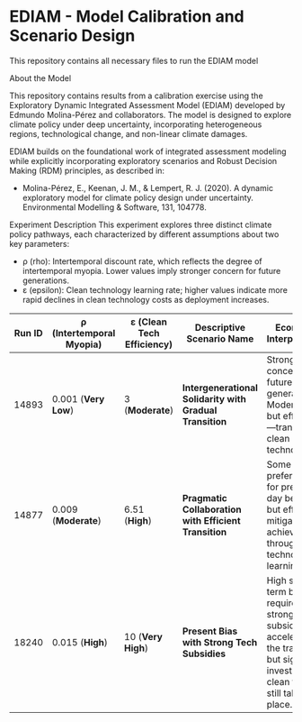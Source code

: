 # EDIAM - Model Calibration and Scenario Design
This repository contains all necessary files to run the EDIAM model

About the Model

This repository contains results from a calibration exercise using the Exploratory Dynamic Integrated Assessment Model (EDIAM) developed by Edmundo Molina-Pérez and collaborators. The model is designed to explore climate policy under deep uncertainty, incorporating heterogeneous regions, technological change, and non-linear climate damages.

EDIAM builds on the foundational work of integrated assessment modeling  while explicitly incorporating exploratory scenarios and Robust Decision Making (RDM) principles, as described in:

- Molina-Pérez, E., Keenan, J. M., & Lempert, R. J. (2020). A dynamic exploratory model for climate policy design under uncertainty. Environmental Modelling & Software, 131, 104778.

Experiment Description
This experiment explores three distinct climate policy pathways, each characterized by different assumptions about two key parameters:
- ρ (rho): Intertemporal discount rate, which reflects the degree of intertemporal myopia. Lower values imply stronger concern for future generations.
- ε (epsilon): Clean technology learning rate; higher values indicate more rapid declines in clean technology costs as deployment increases.

| Run ID | ρ (Intertemporal Myopia) | ε (Clean Tech Efficiency) | Descriptive Scenario Name                                | Economic Interpretation                                                                                                                   |
| ------ | ------------------------ | ------------------------- | -------------------------------------------------------- | ----------------------------------------------------------------------------------------------------------------------------------------- |
| 14893  | 0.001 (**Very Low**)     | 3 (**Moderate**)          | **Intergenerational Solidarity with Gradual Transition** | Strong concern for future generations. Moderate—but effective—transition to clean technologies.                                           |
| 14877  | 0.009 (**Moderate**)     | 6.51 (**High**)           | **Pragmatic Collaboration with Efficient Transition**    | Some preference for present-day benefits, but effective mitigation is achieved through technological learning.                            |
| 18240  | 0.015 (**High**)         | 10 (**Very High**)        | **Present Bias with Strong Tech Subsidies**              | High short-term bias; requires strong subsidies to accelerate the transition, but significant investment in clean tech still takes place. |

